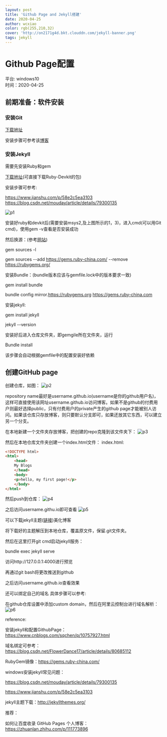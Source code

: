 ```yaml
---
layout: post
title: 'Github Page and Jekyll搭建'
date: 2020-04-25
author: wcxiao
color: rgb(255,210,32)
cover: 'http://on2171g4d.bkt.clouddn.com/jekyll-banner.png'
tags: jekyll
---
```


# Github Page配置

平台: windows10  
时间：2020-04-25

## 前期准备：软件安装

### 安装Git

[下载地址](https://git-scm.com/book/zh/v2/%E8%B5%B7%E6%AD%A5-%E5%AE%89%E8%A3%85-Git/)

安装步骤可参考该[博客](https://blog.csdn.net/sanxd/article/details/82624127)

### 安装Jekyll

需要先安装Ruby和gem

[下载地址](https://rubyinstaller.org/downloads/)(可直接下载Ruby-Devkit的包)

安装步骤可参考:

https://www.jianshu.com/p/58e2c5ea3103  
https://blog.csdn.net/mouday/article/details/79300135

![p1](https://picholder.oss-cn-shanghai.aliyuncs.com/jekyll/ruby_msys2.png)

安装好ruby和devkit后(需要安装msys2,及上图所示的1，3)，进入cmd(可以用Git cmd)，使用gem -v查看是否安装成功

然后换源：(参考[网站](https://gems.ruby-china.com/))

gem sources -l

gem sources --add https://gems.ruby-china.com/ --remove https://rubygems.org/

安装Bundle：(bundle版本应该与gemfile.lock中的版本要求一致)

gem install bundle

bundle config mirror.https://rubygems.org https://gems.ruby-china.com

安装jekyll:

gem install jekyll

jekyll --version

安装好后进入仓库文件夹，即gemgile所在文件夹，运行

Bundle install

该步骤会自动根据gemfile中的配置安装好依赖

## 创建GitHub page

创建仓库，如图：
![p2](https://picholder.oss-cn-shanghai.aliyuncs.com/jekyll/newrepo.png)

repository name最好是username.github.io(username是你的github用户名)，这样可直接使用该网址username.github.io访问博客。如果不是github的付费用户则最好选择public，只有付费用户的private产生的github page才能被别人访问。如果该仓库只存放博客，则只要默认分支即可，如果还放其它东西，可以建立另一个分支。

在本地新建一个文件夹存放博客，把创建的repo克隆到该文件夹下：
![p3](https://picholder.oss-cn-shanghai.aliyuncs.com/jekyll/buildpage1.png)

然后在本地仓库文件夹创建一个index.html文件：
index.html:
```html
<!DOCTYPE html>
<html>
	<head>
	My Blogs
	</head>
	<body>
	<p>hello, my first page!</p>
	</body>
</html>
```

然后push到仓库：
![p4](https://picholder.oss-cn-shanghai.aliyuncs.com/jekyll/buildpage2.png)

之后访问username.githu.io即可查看
![p5](https://picholder.oss-cn-shanghai.aliyuncs.com/jekyll/blogpage.png)


可以下载jekyll主题([链接](http://jekyllthemes.org/))美化博客

将下载好的主题解压到本地仓库，覆盖原文件，保留.git文件夹。

然后在这里打开git cmd启动jekyll服务：

bundle exec jekyll serve

访问http://127.0.0.1:4000进行预览

再通过git bash将更改推送到github

之后访问username.github.io查看效果

还可以绑定自己的域名
具体步骤可以参考:

在github仓库设置中添加custom domain，然后在阿里云控制台进行域名解析：
![p6](https://picholder.oss-cn-shanghai.aliyuncs.com/jekyll/domain.png)

reference:

安装jekyll和配置GithubPage：https://www.cnblogs.com/sqchen/p/10757927.html

域名绑定可参考：https://blog.csdn.net/FlowerDance17/article/details/80685112

RubyGem镜像：https://gems.ruby-china.com/

windows安装jekyll常见问题：

https://blog.csdn.net/mouday/article/details/79300135

https://www.jianshu.com/p/58e2c5ea3103

jekyll主题下载：http://jekyllthemes.org/

推荐：

如何让百度收录 GitHub Pages 个人博客：https://zhuanlan.zhihu.com/p/111773896